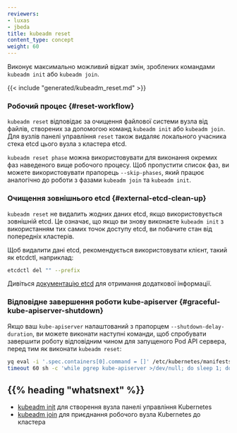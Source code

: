 ```yaml
---
reviewers:
- luxas
- jbeda
title: kubeadm reset
content_type: concept
weight: 60
---
```


<!-- overview -->

Виконує максимально можливий відкат змін, зроблених командами `kubeadm init` або `kubeadm join`.

<!-- body -->

{{< include "generated/kubeadm_reset.md" >}}

### Робочий процес {#reset-workflow}

`kubeadm reset` відповідає за очищення файлової системи вузла від файлів, створених за допомогою команд `kubeadm init` або `kubeadm join`. Для вузлів панелі управління `reset` також видаляє локального учасника стека etcd цього вузла з кластера etcd.

`kubeadm reset phase` можна використовувати для виконання окремих фаз наведеного вище робочого процесу. Щоб пропустити список фаз, ви можете використовувати прапорець `--skip-phases`, який працює аналогічно до роботи з фазами `kubeadm join` та `kubeadm init`.

### Очищення зовнішнього etcd {#external-etcd-clean-up}

`kubeadm reset` не видалить жодних даних etcd, якщо використовується зовнішній etcd. Це означає, що якщо ви знову виконаєте `kubeadm init` з використанням тих самих точок доступу etcd, ви побачите стан від попередніх кластерів.

Щоб видалити дані etcd, рекомендується використовувати клієнт, такий як etcdctl, наприклад:

```bash
etcdctl del "" --prefix
```

Дивіться [документацію etcd](https://github.com/coreos/etcd/tree/master/etcdctl) для отримання додаткової інформації.

### Відповідне завершення роботи kube-apiserver {#graceful-kube-apiserver-shutdown}

Якщо ваш `kube-apiserver` налаштований з прапорцем `--shutdown-delay-duration`, ви можете виконати наступні команди, щоб спробувати завершити роботу відповідним чином для запущеного Pod API сервера, перед тим як виконати `kubeadm reset`:

```bash
yq eval -i '.spec.containers[0].command = []' /etc/kubernetes/manifests/kube-apiserver.yaml
timeout 60 sh -c 'while pgrep kube-apiserver >/dev/null; do sleep 1; done' || true
```

## {{% heading "whatsnext" %}}

* [kubeadm init](/uk/docs/reference/setup-tools/kubeadm/kubeadm-init/) для створення вузла панелі управління Kubernetes
* [kubeadm join](/uk/docs/reference/setup-tools/kubeadm/kubeadm-join/) для приєднання робочого вузла Kubernetes до кластера
